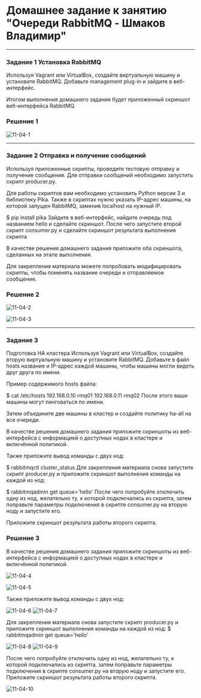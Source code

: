 # Домашнее задание к занятию "Очереди RabbitMQ - Шмаков Владимир"

---
### Задание 1 Установка RabbitMQ

Используя Vagrant или VirtualBox, создайте виртуальную машину и установите RabbitMQ. Добавьте management plug-in и зайдите в веб-интерфейс.

Итогом выполнения домашнего задания будет приложенный скриншот веб-интерфейса RabbitMQ.

### Решение 1
![11-04-1](https://github.com/user-attachments/assets/9e3c52b2-9227-4f39-889e-b769c50e567d)


---

### Задание 2 Отправка и получение сообщений

Используя приложенные скрипты, проведите тестовую отправку и получение сообщения. Для отправки сообщений необходимо запустить скрипт producer.py.

Для работы скриптов вам необходимо установить Python версии 3 и библиотеку Pika. Также в скриптах нужно указать IP-адрес машины, на которой запущен RabbitMQ, заменив localhost на нужный IP.

$ pip install pika
Зайдите в веб-интерфейс, найдите очередь под названием hello и сделайте скриншот. После чего запустите второй скрипт consumer.py и сделайте скриншот результата выполнения скрипта

В качестве решения домашнего задания приложите оба скриншота, сделанных на этапе выполнения.

Для закрепления материала можете попробовать модифицировать скрипты, чтобы поменять название очереди и отправляемое сообщение.

### Решение 2

![11-04-2](https://github.com/user-attachments/assets/4df7ba03-49d4-4311-b11f-238df912cf17)

![11-04-3](https://github.com/user-attachments/assets/64c042b3-d899-4f13-a1ea-38ac2a11eec8)


---

### Задание 3

Подготовка HA кластера
Используя Vagrant или VirtualBox, создайте вторую виртуальную машину и установите RabbitMQ. Добавьте в файл hosts название и IP-адрес каждой машины, чтобы машины могли видеть друг друга по имени.

Пример содержимого hosts файла:

$ cat /etc/hosts
192.168.0.10 rmq01
192.168.0.11 rmq02
После этого ваши машины могут пинговаться по имени.

Затем объедините две машины в кластер и создайте политику ha-all на все очереди.

В качестве решения домашнего задания приложите скриншоты из веб-интерфейса с информацией о доступных нодах в кластере и включённой политикой.

Также приложите вывод команды с двух нод:

$ rabbitmqctl cluster_status
Для закрепления материала снова запустите скрипт producer.py и приложите скриншот выполнения команды на каждой из нод:

$ rabbitmqadmin get queue='hello'
После чего попробуйте отключить одну из нод, желательно ту, к которой подключались из скрипта, затем поправьте параметры подключения в скрипте consumer.py на вторую ноду и запустите его.

Приложите скриншот результата работы второго скрипта.

### Решение 3
В качестве решения домашнего задания приложите скриншоты из веб-интерфейса с информацией о доступных нодах в кластере и включённой политикой.

![11-04-4](https://github.com/user-attachments/assets/034d8adf-82b6-4cb2-af9d-c59a06efe5ba)

![11-04-5](https://github.com/user-attachments/assets/8afab057-f83a-46ee-9b40-8fd301b0a64c)

Также приложите вывод команды с двух нод:

![11-04-6](https://github.com/user-attachments/assets/6771513c-dfc8-4fd6-8229-7bd9e5d070c7)
![11-04-7](https://github.com/user-attachments/assets/dbe71341-1f42-4587-84ca-352cec25465f)

Для закрепления материала снова запустите скрипт producer.py и приложите скриншот выполнения команды на каждой из нод:
$ rabbitmqadmin get queue='hello'

![11-04-8](https://github.com/user-attachments/assets/7f8a7b33-dc1a-4282-b1d7-5fd67c2ef5ed)
![11-04-9](https://github.com/user-attachments/assets/5dbc261e-9246-45e3-bf67-051b90317c90)

После чего попробуйте отключить одну из нод, желательно ту, к которой подключались из скрипта, затем поправьте параметры подключения в скрипте consumer.py на вторую ноду и запустите его.
Приложите скриншот результата работы второго скрипта.

![11-04-10](https://github.com/user-attachments/assets/c44a9e89-820e-4af4-9dc1-f730da6969ba)
